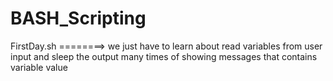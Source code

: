 # BASH_Scripting

FirstDay.sh ========> we just have to learn about read variables from user input and sleep the output many times of showing messages that contains variable value